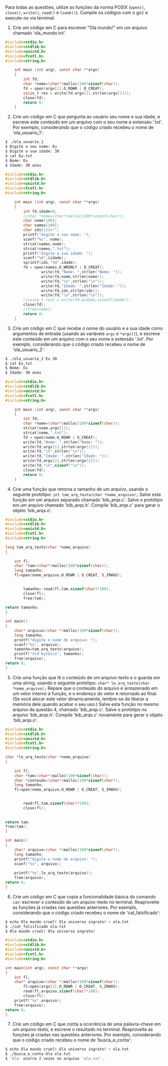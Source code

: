 Para todas as questões, utilize as funções da norma POSIX (`open()`, `close()`, `write()`, `read()` e `lseek()`). Compile os códigos com o gcc e execute-os via terminal.

1. Crie um código em C para escrever "Ola mundo!" em um arquivo chamado 'ola_mundo.txt'.
```C
#include<stdio.h>
#include<stdlib.h>
#include<unistd.h>
#include<fcntl.h>
#include<string.h>

	int main (int argc, const char **argv)
	{
		int fd;
		char *nome=(char*)malloc(100*sizeof(char));
		fd = open(argv[2],O_RDWR | O_CREAT);
		ssize_t res = write(fd,argv[1],strlen(argv[1]));
		close(fd);
		return 0;
	}
```
2. Crie um código em C que pergunta ao usuário seu nome e sua idade, e escreve este conteúdo em um arquivo com o seu nome e extensão '.txt'. Por exemplo, considerando que o código criado recebeu o nome de 'ola_usuario_1':

```bash
$ ./ola_usuario_1
$ Digite o seu nome: Eu
$ Digite a sua idade: 30
$ cat Eu.txt
$ Nome: Eu
$ Idade: 30 anos
```

```C
#include<stdio.h>
#include<stdlib.h>
#include<unistd.h>
#include<fcntl.h>
#include<string.h>

	int main (int argc, const char **argv)
	{
		int fd,idade=0;
		//char *nome=(char*)malloc(100*sizeof(char));
		char nome[100];
		char names[100];
		char ids[12]="";
		printf("digite o seu nome: ");
		scanf("%s", nome);
		strcat(names,nome);
		strcat(names,".txt");
		printf("digite a sua idade: ");
		scanf("%d",&idade);
		sprintf(ids,"%d",idade);
		fd = open(names,O_WRONLY | O_CREAT);
				write(fd,"Nome: ",strlen("Nome: "));
				write(fd,nome,strlen(nome));
				write(fd,"\n",strlen("\n"));
				write(fd,"Idade: ",strlen("Idade: "));
				write(fd,ids,strlen(ids));
				write(fd,"\n",strlen("\n"));
		//ssize_t res2 = write(fd,&idade,sizeof(idade));
		close(fd);
		//free(nome);
		return 0;
	}
```

3. Crie um código em C que recebe o nome do usuário e e sua idade como argumentos de entrada (usando as variáveis `argc` e `*argv[]`), e escreve este conteúdo em um arquivo com o seu nome e extensão '.txt'. Por exemplo, considerando que o código criado recebeu o nome de 'ola_usuario_2':

```bash
$ ./ola_usuario_2 Eu 30
$ cat Eu.txt
$ Nome: Eu
$ Idade: 30 anos
```

```C
#include<stdio.h>
#include<stdlib.h>
#include<unistd.h>
#include<fcntl.h>
#include<string.h>

	int main (int argc, const char **argv)
	{
		int fd;
		char *nome=(char*)malloc(100*sizeof(char));
		strcat(nome,argv[1]);
		strcat(nome,".txt");
		fd = open(nome,O_RDWR | O_CREAT);
		write(fd,"Nome: ",strlen("Nome: "));
		write(fd,argv[1],strlen(argv[1]));
		write(fd,"\n",strlen("\n"));
		write(fd,"Idade: ",strlen("Idade: "));
		write(fd,argv[2],strlen(argv[2]));
		write(fd,"\n",sizeof("\n"));
		close(fd);
		return 0;
	}
```

4. Crie uma função que retorna o tamanho de um arquivo, usando o seguinte protótipo: `int tam_arq_texto(char *nome_arquivo);` Salve esta função em um arquivo separado chamado 'bib_arqs.c'. Salve o protótipo em um arquivo chamado 'bib_arqs.h'. Compile 'bib_arqs.c' para gerar o objeto 'bib_arqs.o'.

```C
#include<stdio.h>
#include<stdlib.h>
#include<unistd.h>
#include<fcntl.h>
#include<string.h>

long tam_arq_texto(char *nome_arquivo)
{
		
	int fl;
	char *tam=(char*)malloc(100*sizeof(char));
	long tamanho;	
	fl=open(nome_arquivo,O_RDWR | O_CREAT, S_IRWXU);

		
		tamanho= read(fl,tam,sizeof(char)*100);
		close(fl);
		free(tam);
	
return tamanho;
}

int main()
{
	char* arquivo=(char *)malloc(100*sizeof(char));
	long tamanho;
	printf("digite o nome do arquivo: ");
	scanf("%s", arquivo);
	tamanho=tam_arq_texto(arquivo);
	printf("%ld bytes\n", tamanho);
	free(arquivo);
return 0;
}
```

5. Crie uma função que lê o conteúdo de um arquivo-texto e o guarda em uma string, usando o seguinte protótipo: `char* le_arq_texto(char *nome_arquivo);` Repare que o conteúdo do arquivo é armazenado em um vetor interno à função, e o endereço do vetor é retornado ao final. (Se você alocar este vetor dinamicamente, lembre-se de liberar a memória dele quando acabar o seu uso.) Salve esta função no mesmo arquivo da questão 4, chamado 'bib_arqs.c'. Salve o protótipo no arquivo 'bib_arqs.h'. Compile 'bib_arqs.c' novamente para gerar o objeto 'bib_arqs.o'.

```C
#include<stdio.h>
#include<stdlib.h>
#include<unistd.h>
#include<fcntl.h>
#include<string.h>

char *le_arq_texto(char *nome_arquivo)
{
		
	int fl;
	char *tam=(char*)malloc(100*sizeof(char));
	char *conteudo=(char*)malloc(100*sizeof(char));
	long tamanho;	
	fl=open(nome_arquivo,O_RDWR | O_CREAT, S_IRWXU);

		
		read(fl,tam,sizeof(char)*100);
		close(fl);
		
	
return tam;
free(tam);
}

int main()
{
	char* arquivo=(char *)malloc(100*sizeof(char));
	long tamanho;
	printf("digite o nome do arquivo: ");
	scanf("%s", arquivo);
	
	printf("%s",le_arq_texto(arquivo));
	free(arquivo);
return 0;
}
```

6. Crie um código em C que copia a funcionalidade básica do comando `cat`: escrever o conteúdo de um arquivo-texto no terminal. Reaproveite as funções já criadas nas questões anteriores. Por exemplo, considerando que o código criado recebeu o nome de 'cat_falsificado':

```bash
$ echo Ola mundo cruel! Ola universo ingrato! > ola.txt
$ ./cat_falsificado ola.txt
$ Ola mundo cruel! Ola universo ingrato!
```

```C
#include<stdio.h>
#include<stdlib.h>
#include<unistd.h>
#include<fcntl.h>
#include<string.h>

int main(int argc, const char **argv)
{
	int fl;
	char* arquivo=(char *)malloc(100*sizeof(char));
		fl=open(argv[1],O_RDWR | O_CREAT, S_IRWXU);		
		read(fl,arquivo,sizeof(char)*100);
		close(fl);
	printf("%s",arquivo);
	free(arquivo);
return 0;
}
```
7. Crie um código em C que conta a ocorrência de uma palavra-chave em um arquivo-texto, e escreve o resultado no terminal. Reaproveite as funções já criadas nas questões anteriores. Por exemplo, considerando que o código criado recebeu o nome de 'busca_e_conta':

```bash
$ echo Ola mundo cruel! Ola universo ingrato! > ola.txt
$ ./busca_e_conta Ola ola.txt
$ 'Ola' ocorre 2 vezes no arquivo 'ola.txt'.
```

